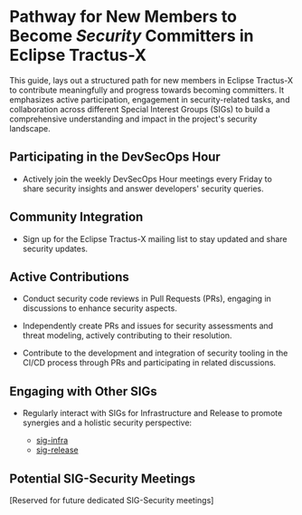# Pathway for New Members to Become _Security_ Committers in Eclipse Tractus-X

This guide, lays out a structured path for new members in Eclipse Tractus-X to contribute meaningfully and progress towards becoming committers. It emphasizes active participation, engagement in security-related tasks, and collaboration across different Special Interest Groups (SIGs) to build a comprehensive understanding and impact in the project's security landscape.

## Participating in the DevSecOps Hour

- Actively join the weekly DevSecOps Hour meetings every Friday to share security insights and answer developers' security queries.

## Community Integration

- Sign up for the Eclipse Tractus-X mailing list to stay updated and share security updates.

## Active Contributions

- Conduct security code reviews in Pull Requests (PRs), engaging in discussions to enhance security aspects.

- Independently create PRs and issues for security assessments and threat modeling, actively contributing to their resolution.

- Contribute to the development and integration of security tooling in the CI/CD process through PRs and participating in related discussions.

## Engaging with Other SIGs

- Regularly interact with SIGs for Infrastructure and Release to promote synergies and a holistic security perspective:

  - [sig-infra](https://github.com/eclipse-tractusx/sig-infra)
  - [sig-release](https://github.com/eclipse-tractusx/sig-release)
 
## Potential SIG-Security Meetings

[Reserved for future dedicated SIG-Security meetings]
